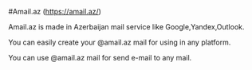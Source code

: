 #Amail.az (https://amail.az/)

Amail.az is made in Azerbaijan mail service like Google,Yandex,Outlook.

You can easily create your @amail.az mail for using in any platform.

You can use @amail.az mail for send e-mail to any mail.


